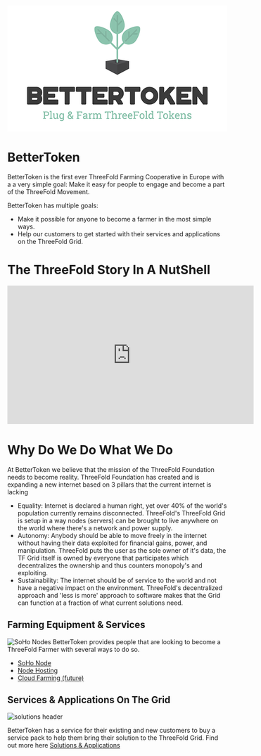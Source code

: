 ![bt logo](Full-Logo-Dark.png)

# BetterToken

BetterToken is the first ever ThreeFold Farming Cooperative in Europe with a a very simple goal: Make it easy for people to engage and become a part of the ThreeFold Movement. 

BetterToken has multiple goals:
- Make it possible for anyone to become a farmer in the most simple ways. 
- Help our customers to get started with their services and applications on the ThreeFold Grid.

# The ThreeFold Story In A NutShell
<iframe width="560" height="315" src="https://www.youtube.com/embed/AAV4yYZ_P3k" frameborder="0" allow="accelerometer; autoplay; encrypted-media; gyroscope; picture-in-picture" allowfullscreen></iframe>

# Why Do We Do What We Do

At BetterToken we believe that the mission of the ThreeFold Foundation needs to become reality.
ThreeFold Foundation has created and is expanding a new internet based on 3 pillars that the current internet is lacking

- Equality: Internet is declared a human right, yet over 40% of the world's population currently remains disconnected. ThreeFold's ThreeFold Grid is setup in a way nodes (servers) can be brought to live anywhere on the world where there's a network and power supply.
- Autonomy: Anybody should be able to move freely in the internet without having their data exploited for financial gains, power, and manipulation. ThreeFold puts the user as the sole owner of it's data, the TF Grid itself is owned by everyone that participates which decentralizes the ownership and thus counters monopoly's and exploiting.
- Sustainability: The internet should be of service to the world and not have a negative impact on the environment. ThreeFold's decentralized approach and 'less is more' approach to software makes that the Grid can function at a fraction of what current solutions need.

## Farming Equipment & Services
![SoHo Nodes](soho_nodes.jpg)
BetterToken provides people that are looking to become a ThreeFold Farmer with several ways to do so.
- [SoHo Node](soho_nodes.md)
- [Node Hosting](node_hosting.md)
- [Cloud Farming (future)](cloudfarming.md)

## Services & Applications On The Grid
![solutions header](smallsolutionsheader.png)

BetterToken has a service for their existing and new customers to buy a service pack to help them bring their solution to the ThreeFold Grid.
Find out more here [Solutions & Applications](solutions_applications.md)

